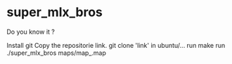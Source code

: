 # super_mlx_bros
Do you know it ?


Install git
Copy the repositorie link.
git clone 'link' in ubuntu/...
run make
run ./super_mlx_bros maps/map_.map
